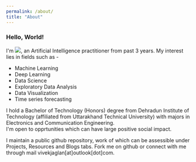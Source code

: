 ```yaml
---
permalink: /about/
title: "About"
---
```


### Hello, World! 
I'm [![](https://img.shields.io/badge/Vivek-Kumar-red.svg)](https://sourcerer.io/vivekec), an Artificial Intelligence practitioner from past 3 years. My interest lies in fields such as -  
* Machine Learning
* Deep Learning
* Data Science
* Exploratory Data Analysis
* Data Visualization
* Time series forecasting

I hold a Bachelor of Technology (Honors) degree from Dehradun Institute of Technology (affiliated from Uttarakhand Technical University) with majors in Electronics and Communication Engineering.  
I'm open to opprtunities which can have large positive social impact.  

I maintain a public github repository, work of which can be assessible under Projects, Resources and Blogs tabs.  Fork me on github or connect with me through mail vivekjaglan[at]outlook[dot]com.

